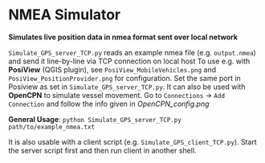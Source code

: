 # NMEA Simulator
**Simulates live position data in nmea format sent over local network**

`Simulate_GPS_server_TCP.py` reads an example nmea file (e.g. `output.nmea`) and send it line-by-line via TCP connection on local host
To use e.g. with **PosiView** (QGIS plugin), see `PosiView_MobileVehicles.png` and `PosiView_PositionProvider.png` for configuration. Set the same port in Posiview as set in `Simulate_GPS_server_TCP.py`.
It can also be used with **OpenCPN** to simulate vessel movement. Go to `Connections` -> `Add Connection` and follow the info given in _OpenCPN_config.png_

**General Usage**: `python Simulate_GPS_server_TCP.py path/to/example_nmea.txt`

It is also usable with a client script (e.g. `Simulate_GPS_client_TCP.py`). Start the server script first and then run client in another shell.